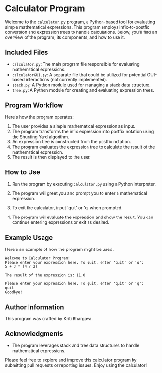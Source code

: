 # Calculator Program

Welcome to the `calculator.py` program, a Python-based tool for evaluating simple mathematical expressions. This program employs infix-to-postfix conversion and expression trees to handle calculations. Below, you'll find an overview of the program, its components, and how to use it.

## Included Files

- `calculator.py`: The main program file responsible for evaluating mathematical expressions.
- `calculatorGUI.py`: A separate file that could be utilized for potential GUI-based interactions (not currently implemented).
- `stack.py`: A Python module used for managing a stack data structure.
- `tree.py`: A Python module for creating and evaluating expression trees.

## Program Workflow

Here's how the program operates:

1. The user provides a simple mathematical expression as input.
2. The program transforms the infix expression into postfix notation using the Shunting Yard algorithm.
3. An expression tree is constructed from the postfix notation.
4. The program evaluates the expression tree to calculate the result of the mathematical expression.
5. The result is then displayed to the user.

## How to Use

1. Run the program by executing `calculator.py` using a Python interpreter.

2. The program will greet you and prompt you to enter a mathematical expression.

3. To exit the calculator, input 'quit' or 'q' when prompted.

4. The program will evaluate the expression and show the result. You can continue entering expressions or exit as desired.

## Example Usage

Here's an example of how the program might be used:

```plaintext
Welcome to Calculator Program!
Please enter your expression here. To quit, enter 'quit' or 'q':
5 + 3 * (4 / 2)

The result of the expression is: 11.0

Please enter your expression here. To quit, enter 'quit' or 'q':
quit
Goodbye!
```

## Author Information

This program was crafted by Kriti Bhargava. 

## Acknowledgments

- The program leverages stack and tree data structures to handle mathematical expressions.

Please feel free to explore and improve this calculator program by submitting pull requests or reporting issues. Enjoy using the calculator!
